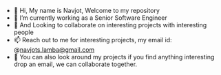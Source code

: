 - 👋 Hi, My name is Navjot, Welcome to my repository
- 🌱 I’m currently working as a Senior Software Engineer
- 💞️ And Looking to collaborate on interesting projects with interesting people
- 📫 Reach out to me for interesting projects, my email id: @navjots.lamba@gmail.com
- 👀 You can also look around my projects if you find anything interesting drop an email, we can collaborate together.

<!---
navjotslamba/navjotslamba is a ✨ special ✨ repository because its `README.md` (this file) appears on your GitHub profile.
You can click the Preview link to take a look at your changes.
--->
